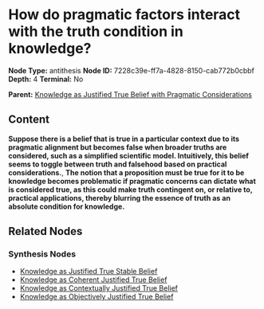 # How do pragmatic factors interact with the truth condition in knowledge?

**Node Type:** antithesis
**Node ID:** 7228c39e-ff7a-4828-8150-cab772b0cbbf
**Depth:** 4
**Terminal:** No

**Parent:** [Knowledge as Justified True Belief with Pragmatic Considerations](knowledge-as-justified-true-belief-with-pragmatic-considerations-synthesis-3f4b5f7d-21af-445e-a649-c93d0ba13fdc.md)

## Content

**Suppose there is a belief that is true in a particular context due to its pragmatic alignment but becomes false when broader truths are considered, such as a simplified scientific model. Intuitively, this belief seems to toggle between truth and falsehood based on practical considerations.**, **The notion that a proposition must be true for it to be knowledge becomes problematic if pragmatic concerns can dictate what is considered true, as this could make truth contingent on, or relative to, practical applications, thereby blurring the essence of truth as an absolute condition for knowledge.**

## Related Nodes

### Synthesis Nodes

- [Knowledge as Justified True Stable Belief](knowledge-as-justified-true-stable-belief-synthesis-e15fda89-b62d-49d3-8e6d-05d48629a5d1.md)
- [Knowledge as Coherent Justified True Belief](knowledge-as-coherent-justified-true-belief-synthesis-a3462630-1f78-4cac-8386-1ca5d4da3001.md)
- [Knowledge as Contextually Justified True Belief](knowledge-as-contextually-justified-true-belief-synthesis-4e67b49c-ad32-43f9-88db-27eeaf843a6b.md)
- [Knowledge as Objectively Justified True Belief](knowledge-as-objectively-justified-true-belief-synthesis-8e6bd29b-7497-44dd-aae1-48052e829202.md)

